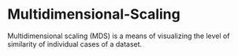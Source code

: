 # Multidimensional-Scaling
Multidimensional scaling (MDS) is a means of visualizing the level of similarity of individual cases of a dataset.
